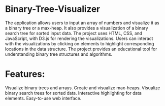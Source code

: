 # Binary-Tree-Visualizer
The application allows users to input an array of numbers and visualize it as a binary tree or a max-heap. It also provides a visualization of a binary search tree for sorted input data. The project uses HTML, CSS, and JavaScript, with D3.js for rendering the visualizations. Users can interact with the visualizations by clicking on elements to highlight corresponding locations in the data structure. The project provides an educational tool for understanding binary tree structures and algorithms.

# Features:

Visualize binary trees and arrays.
Create and visualize max-heaps.
Visualize binary search trees for sorted data.
Interactive highlighting for data elements.
Easy-to-use web interface.
